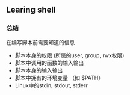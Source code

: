 ## Learing shell

### 总结
在编写脚本前需要知道的信息
 - 脚本本身的权限 (所属的user, group, rwx权限)
 - 脚本中调用的函数的输入输出
 - 脚本本身的输入输出
 - 脚本中拥有的环境变量 （如 $PATH）
 - Linux中的stdin, stdout, stderr
